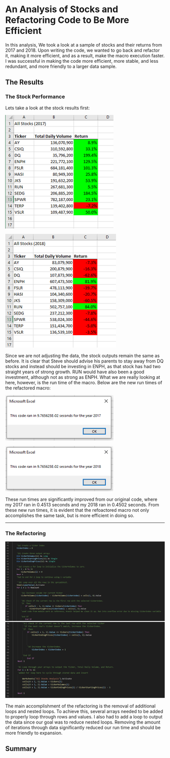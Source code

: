 # An Analysis of Stocks and Refactoring Code to Be More Efficient 

In this analysis, We took a look at a sample of stocks and their returns from 2017 and 2018. Upon writing the code, we wanted to go back and refactor it, making it more efficient, and as a result, make the macro execution faster. I was successful in making the code more efficient, more stable, and less redundant, and more friendly to a larger data sample.

## The Results
### The Stock Performance
Lets take a look at the stock results first:

![](Resources/Stocks_2017.PNG)

![](Resources/Stocks_2018.PNG)

Since we are not adjusting the data, the stock outputs remain the same as before. It is clear that Steve should advise his parents to stay away from DQ stocks and instead should be investing in ENPH, as that stock has had two straight years of strong growth. RUN would have also been a good investment, although not as strong as ENPH. What we are really looking at here, however, is the run time of the macro. Below are the new run times of the refactored macro:

![](Resources/VBA_Challenge_2017.PNG)

![](Resources/VBA_Challenge_2018.PNG)

These run times are significantly improved from our original code, where my 2017 ran in 0.4513 seconds and my 2018 ran in 0.4502 seconds. From these new run times, it is evident that the refoactored macro not only accomplishes the same task, but is more efficient in doing so.

---
### The Refactoring
![](Resources/code1.PNG)
![](Resources/Code2.PNG)

The main accomplishment of the refactoring is the removal of additional loops and nested loops. To achieve this, several arrays needed to be added to properly loop through rows and values. I also had to add a loop to output the data since our goal was to reduce nested loops. Removing the amount of iterations through data significantly reduced our run time and should be more friendly to expansion.

## Summary
